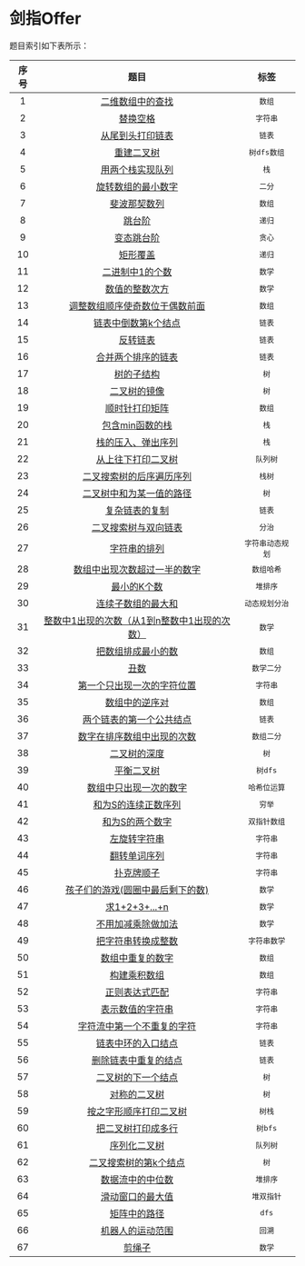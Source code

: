 # 剑指Offer

题目索引如下表所示：

|序号|题目|标签|
|:--:|:--:|:--:|
|1|[二维数组中的查找](https://www.nowcoder.com/questionTerminal/abc3fe2ce8e146608e868a70efebf62e)|<kbd>数组</kbd>|
|2|[替换空格](https://www.nowcoder.com/questionTerminal/0e26e5551f2b489b9f58bc83aa4b6c68)|<kbd>字符串</kbd>|
|3|[从尾到头打印链表](https://www.nowcoder.com/questionTerminal/d0267f7f55b3412ba93bd35cfa8e8035)|<kbd>链表</kbd>|
|4|[重建二叉树](https://www.nowcoder.com/questionTerminal/8a19cbe657394eeaac2f6ea9b0f6fcf6)|<kbd>树</kbd><kbd>dfs</kbd><kbd>数组</kbd>|
|5|[用两个栈实现队列](https://www.nowcoder.com/questionTerminal/54275ddae22f475981afa2244dd448c6)|<kbd>栈</kbd>|
|6|[旋转数组的最小数字](https://www.nowcoder.com/questionTerminal/9f3231a991af4f55b95579b44b7a01ba)|<kbd>二分</kbd>|
|7|[斐波那契数列](https://www.nowcoder.com/questionTerminal/c6c7742f5ba7442aada113136ddea0c3)|<kbd>数组</kbd>|
|8|[跳台阶](https://www.nowcoder.com/questionTerminal/8c82a5b80378478f9484d87d1c5f12a4)|<kbd>递归</kbd>|
|9|[变态跳台阶](https://www.nowcoder.com/questionTerminal/22243d016f6b47f2a6928b4313c85387)|<kbd>贪心</kbd>|
|10|[矩形覆盖](https://www.nowcoder.com/questionTerminal/72a5a919508a4251859fb2cfb987a0e6)|<kbd>递归</kbd>|
|11|[二进制中1的个数](https://www.nowcoder.com/questionTerminal/8ee967e43c2c4ec193b040ea7fbb10b8)|<kbd>数学</kbd>|
|12|[数值的整数次方](https://www.nowcoder.com/questionTerminal/1a834e5e3e1a4b7ba251417554e07c00)|<kbd>数学</kbd>|
|13|[调整数组顺序使奇数位于偶数前面](https://www.nowcoder.com/questionTerminal/ef1f53ef31ca408cada5093c8780f44b)|<kbd>数组</kbd>|
|14|[链表中倒数第k个结点](https://www.nowcoder.com/questionTerminal/886370fe658f41b498d40fb34ae76ff9)|<kbd>链表</kbd>|
|15|[反转链表](https://www.nowcoder.com/questionTerminal/75e878df47f24fdc9dc3e400ec6058ca)|<kbd>链表</kbd>|
|16|[合并两个排序的链表](https://www.nowcoder.com/questionTerminal/d8b6b4358f774294a89de2a6ac4d9337)|<kbd>链表</kbd>|
|17|[树的子结构](https://www.nowcoder.com/questionTerminal/6e196c44c7004d15b1610b9afca8bd88)|<kbd>树</kbd>|
|18|[二叉树的镜像](https://www.nowcoder.com/questionTerminal/a9d0ecbacef9410ca97463e4a5c83be7)|<kbd>树</kbd>|
|19|[顺时针打印矩阵](https://www.nowcoder.com/questionTerminal/9b4c81a02cd34f76be2659fa0d54342a)|<kbd>数组</kbd>|
|20|[包含min函数的栈](https://www.nowcoder.com/questionTerminal/4c776177d2c04c2494f2555c9fcc1e49)|<kbd>栈</kbd>|
|21|[栈的压入、弹出序列](https://www.nowcoder.com/questionTerminal/d77d11405cc7470d82554cb392585106)|<kbd>栈</kbd>|
|22|[从上往下打印二叉树](https://www.nowcoder.com/questionTerminal/7fe2212963db4790b57431d9ed259701)|<kbd>队列</kbd><kbd>树</kbd>|
|23|[二叉搜索树的后序遍历序列](https://www.nowcoder.com/questionTerminal/a861533d45854474ac791d90e447bafd)|<kbd>栈</kbd><kbd>树</kbd>|
|24|[二叉树中和为某一值的路径](https://www.nowcoder.com/questionTerminal/b736e784e3e34731af99065031301bca)|<kbd>树</kbd>|
|25|[复杂链表的复制](https://www.nowcoder.com/questionTerminal/f836b2c43afc4b35ad6adc41ec941dba)|<kbd>链表</kbd>|
|26|[二叉搜索树与双向链表](https://www.nowcoder.com/questionTerminal/947f6eb80d944a84850b0538bf0ec3a5)|<kbd>分治</kbd>|
|27|[字符串的排列](https://www.nowcoder.com/questionTerminal/fe6b651b66ae47d7acce78ffdd9a96c7)|<kbd>字符串</kbd><kbd>动态规划</kbd>|
|28|[数组中出现次数超过一半的数字](https://www.nowcoder.com/questionTerminal/e8a1b01a2df14cb2b228b30ee6a92163)|<kbd>数组</kbd><kbd>哈希</kbd>|
|29|[最小的K个数](https://www.nowcoder.com/questionTerminal/6a296eb82cf844ca8539b57c23e6e9bf)|<kbd>堆</kbd><kbd>排序</kbd>|
|30|[连续子数组的最大和](https://www.nowcoder.com/questionTerminal/459bd355da1549fa8a49e350bf3df484)|<kbd>动态规划</kbd><kbd>分治</kbd>|
|31|[整数中1出现的次数（从1到n整数中1出现的次数）](https://www.nowcoder.com/questionTerminal/bd7f978302044eee894445e244c7eee6)|<kbd>数学</kbd>|
|32|[把数组排成最小的数](https://www.nowcoder.com/questionTerminal/8fecd3f8ba334add803bf2a06af1b993)|<kbd>数组</kbd>|
|33|[丑数](https://www.nowcoder.com/questionTerminal/6aa9e04fc3794f68acf8778237ba065b)|<kbd>数学</kbd><kbd>二分</kbd>|
|34|[第一个只出现一次的字符位置](https://www.nowcoder.com/questionTerminal/1c82e8cf713b4bbeb2a5b31cf5b0417c)|<kbd>字符串</kbd>|
|35|[数组中的逆序对](https://www.nowcoder.com/questionTerminal/96bd6684e04a44eb80e6a68efc0ec6c5)|<kbd>数组</kbd>|
|36|[两个链表的第一个公共结点](https://www.nowcoder.com/questionTerminal/6ab1d9a29e88450685099d45c9e31e46)|<kbd>链表</kbd>|
|37|[数字在排序数组中出现的次数](https://www.nowcoder.com/questionTerminal/70610bf967994b22bb1c26f9ae901fa2)|<kbd>数组</kbd><kbd>二分</kbd>|
|38|[二叉树的深度](https://www.nowcoder.com/questionTerminal/435fb86331474282a3499955f0a41e8b)|<kbd>树</kbd>|
|39|[平衡二叉树](https://www.nowcoder.com/questionTerminal/8b3b95850edb4115918ecebdf1b4d222)|<kbd>树</kbd><kbd>dfs</kbd>|
|40|[数组中只出现一次的数字](https://www.nowcoder.com/questionTerminal/389fc1c3d3be4479a154f63f495abff8)|<kbd>哈希</kbd><kbd>位运算</kbd>|
|41|[和为S的连续正数序列](https://www.nowcoder.com/questionTerminal/c451a3fd84b64cb19485dad758a55ebe)|<kbd>穷举</kbd>|
|42|[和为S的两个数字](https://www.nowcoder.com/questionTerminal/390da4f7a00f44bea7c2f3d19491311b)|<kbd>双指针</kbd><kbd>数组</kbd>|
|43|[左旋转字符串](https://www.nowcoder.com/questionTerminal/12d959b108cb42b1ab72cef4d36af5ec)|<kbd>字符串</kbd>|
|44|[翻转单词序列](https://www.nowcoder.com/questionTerminal/3194a4f4cf814f63919d0790578d51f3)|<kbd>字符串</kbd>|
|45|[扑克牌顺子](https://www.nowcoder.com/questionTerminal/762836f4d43d43ca9deb273b3de8e1f4)|<kbd>字符串</kbd>|
|46|[孩子们的游戏(圆圈中最后剩下的数)](https://www.nowcoder.com/questionTerminal/f78a359491e64a50bce2d89cff857eb6)|<kbd>数学</kbd>|
|47|[求1+2+3+...+n](https://www.nowcoder.com/questionTerminal/7a0da8fc483247ff8800059e12d7caf1)|<kbd>数学</kbd>|
|48|[不用加减乘除做加法](https://www.nowcoder.com/questionTerminal/59ac416b4b944300b617d4f7f111b215)|<kbd>数学</kbd>|
|49|[把字符串转换成整数](https://www.nowcoder.com/questionTerminal/1277c681251b4372bdef344468e4f26e)|<kbd>字符串</kbd><kbd>数学</kbd>|
|50|[数组中重复的数字](https://www.nowcoder.com/questionTerminal/6fe361ede7e54db1b84adc81d09d8524)|<kbd>数组</kbd>|
|51|[构建乘积数组](https://www.nowcoder.com/questionTerminal/94a4d381a68b47b7a8bed86f2975db46)|<kbd>数组</kbd>|
|52|[正则表达式匹配](https://www.nowcoder.com/questionTerminal/28970c15befb4ff3a264189087b99ad4)|<kbd>字符串</kbd>|
|53|[表示数值的字符串](https://www.nowcoder.com/questionTerminal/e69148f8528c4039ad89bb2546fd4ff8)|<kbd>字符串</kbd>|
|54|[字符流中第一个不重复的字符](https://www.nowcoder.com/questionTerminal/00de97733b8e4f97a3fb5c680ee10720)|<kbd>字符串</kbd>|
|55|[链表中环的入口结点](https://www.nowcoder.com/questionTerminal/253d2c59ec3e4bc68da16833f79a38e4)|<kbd>链表</kbd>|
|56|[删除链表中重复的结点](https://www.nowcoder.com/questionTerminal/fc533c45b73a41b0b44ccba763f866ef)|<kbd>链表</kbd>|
|57|[二叉树的下一个结点](https://www.nowcoder.com/questionTerminal/9023a0c988684a53960365b889ceaf5e)|<kbd>树</kbd>|
|58|[对称的二叉树](https://www.nowcoder.com/questionTerminal/ff05d44dfdb04e1d83bdbdab320efbcb)|<kbd>树</kbd>|
|59|[按之字形顺序打印二叉树](https://www.nowcoder.com/questionTerminal/91b69814117f4e8097390d107d2efbe0)|<kbd>树</kbd><kbd>栈</kbd>|
|60|[把二叉树打印成多行](https://www.nowcoder.com/questionTerminal/445c44d982d04483b04a54f298796288)|<kbd>树</kbd><kbd>bfs</kbd>|
|61|[序列化二叉树](https://www.nowcoder.com/questionTerminal/cf7e25aa97c04cc1a68c8f040e71fb84)|<kbd>队列</kbd><kbd>树</kbd>|
|62|[二叉搜索树的第k个结点](https://www.nowcoder.com/questionTerminal/ef068f602dde4d28aab2b210e859150a)|<kbd>树</kbd>|
|63|[数据流中的中位数](https://www.nowcoder.com/questionTerminal/9be0172896bd43948f8a32fb954e1be1)|<kbd>堆</kbd><kbd>排序</kbd>|
|64|[滑动窗口的最大值](https://www.nowcoder.com/questionTerminal/1624bc35a45c42c0bc17d17fa0cba788)|<kbd>堆</kbd><kbd>双指针</kbd>|
|65|[矩阵中的路径](https://www.nowcoder.com/questionTerminal/2a49359695a544b8939c77358d29b7e6)|<kbd>dfs</kbd>|
|66|[机器人的运动范围](https://www.nowcoder.com/questionTerminal/6e5207314b5241fb83f2329e89fdecc8)|<kbd>回溯</kbd>|
|67|[剪绳子](https://www.nowcoder.com/questionTerminal/57d85990ba5b440ab888fc72b0751bf8)|<kbd>数学</kbd>|
